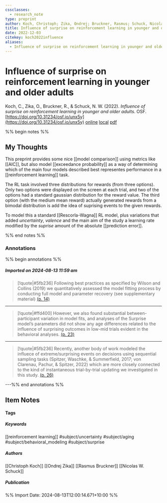 ```yaml
---
cssclasses:
  - research_note
type: preprint
author: Koch, Christoph; Zika, Ondrej; Bruckner, Rasmus; Schuck, Nicolas W.
title: Influence of surprise on reinforcement learning in younger and older adults
date: 2022-12-03
citekey: koch2022influence
aliases:
  - Influence of surprise on reinforcement learning in younger and older adults
---
```


# Influence of surprise on reinforcement learning in younger and older adults

Koch, C., Zika, O., Bruckner, R., & Schuck, N. W. (2022). _Influence of surprise on reinforcement learning in younger and older adults_. OSF. [https://doi.org/10.31234/osf.io/unx5y](https://doi.org/10.31234/osf.io/unx5y)
[online](http://zotero.org/users/7162438/items/CUQH2DSD) [local](zotero://select/library/items/CUQH2DSD) [pdf](file:///home/gjc216/Zotero/storage/F4GCQT4R/Koch%20et%20al.%20-%202022%20-%20Influence%20of%20surprise%20on%20reinforcement%20learning%20in.pdf)
 

 
%% begin notes %%

## My Thoughts

This preprint provides some nice [[model comparison]] using metrics like [[AIC]], but also model [[exceedance probability]] as a way of determining which of the main four models described best representes performance in a [[reinforcement learning]] task.

The RL task involved three distributions for rewards (from three options). Only two options were displayed on the screen at each trial, and two of the options had a standard gaussian distribution for the reward value. The third option (with the medium mean reward) actually generated rewards from a bimodal distribution is add the idea of suprising events to the given rewards.

To model this a standard [[Rescorla-Wagna]] RL model, plus variations that added _uncertainty_, _valence_ and the main aim of the study a learning rate modified by the _suprise_ amount of the absolute [[prediction error]].

%% end notes %%

### Annotations

%% begin annotations %%

##### Imported on 2024-08-13 11:59 am
>[!quote|#5fb236]
>Following best practices as specified by Wilson and Collins (2019) we quantitatively assessed the model fitting process by conducting full model and parameter recovery (see supplementary material) [(p. 14)](zotero://open-pdf/library/items/F4GCQT4R?page=14&annotation=E486VKPQ)

---
>[!quote|#ffd400]
>However, we also found substantial between-participant variation in model fits, and analyses of the Surprise model’s parameters did not show any age differences related to the influence of surprising outcomes in low-mid trials evident in the behavioral analyses. [(p. 23)](zotero://open-pdf/library/items/F4GCQT4R?page=23&annotation=VDBMRUIM)

---
>[!quote|#5fb236]
>Recently, another body of work modeled the influece of extreme/surprising events on decisions using sequential sampling tasks (Spitzer, Waschke, & Summerfield, 2017; von Clarenau, Pachur, & Spitzer, 2022) which are more closely connected to the kind of instantaneous trial-by-trial updating we investigated in this study. [(p. 26)](zotero://open-pdf/library/items/F4GCQT4R?page=26&annotation=YEIA7KG7)

---%% end annotations %%

## Item Notes

#### Tags

##### Keywords

[[reinforcement learning]] #subject/uncertainty #subject/aging #subject/behavioral_modeling #subject/surprise

##### Authors

[[Christoph Koch]] [[Ondrej Zika]] [[Rasmus Bruckner]] [[Nicolas W. Schuck]]

##### Publication




%% Import Date: 2024-08-13T12:00:14.671+10:00 %%
